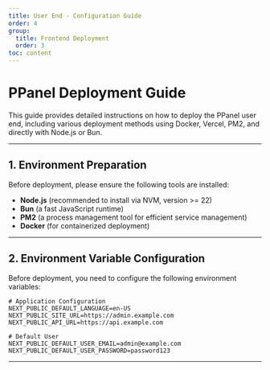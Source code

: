 ```yaml
---
title: User End - Configuration Guide
order: 4
group: 
  title: Frontend Deployment
  order: 3
toc: content
---
```


# **PPanel Deployment Guide**

This guide provides detailed instructions on how to deploy the PPanel user end, including various deployment methods using Docker, Vercel, PM2, and directly with Node.js or Bun.

---

## **1. Environment Preparation**

Before deployment, please ensure the following tools are installed:

- **Node.js** (recommended to install via NVM, version >= 22)
- **Bun** (a fast JavaScript runtime)
- **PM2** (a process management tool for efficient service management)
- **Docker** (for containerized deployment)

---

## **2. Environment Variable Configuration**

Before deployment, you need to configure the following environment variables:

```env
# Application Configuration
NEXT_PUBLIC_DEFAULT_LANGUAGE=en-US
NEXT_PUBLIC_SITE_URL=https://admin.example.com
NEXT_PUBLIC_API_URL=https://api.example.com

# Default User
NEXT_PUBLIC_DEFAULT_USER_EMAIL=admin@example.com
NEXT_PUBLIC_DEFAULT_USER_PASSWORD=password123
```

---


